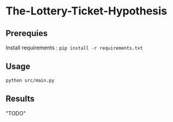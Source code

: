 # The-Lottery-Ticket-Hypothesis

## Prerequies

Install requirements : `pip install -r requirements.txt`

## Usage

`python src/main.py`

## Results

"TODO"